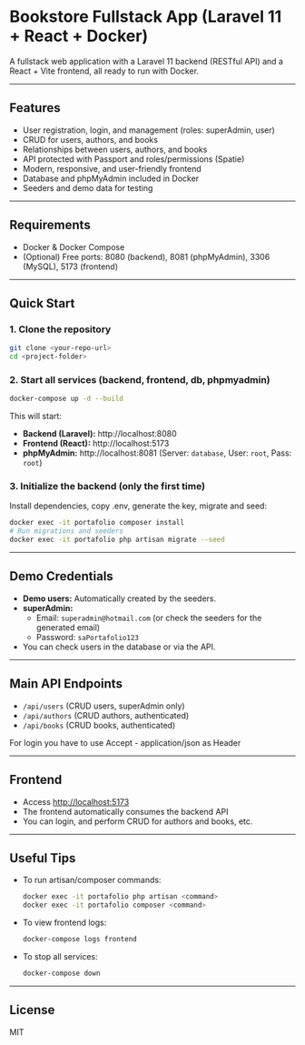 # Bookstore Fullstack App (Laravel 11 + React + Docker)

A fullstack web application with a Laravel 11 backend (RESTful API) and a React + Vite frontend, all ready to run with Docker.

---

## Features
- User registration, login, and management (roles: superAdmin, user)
- CRUD for users, authors, and books
- Relationships between users, authors, and books
- API protected with Passport and roles/permissions (Spatie)
- Modern, responsive, and user-friendly frontend
- Database and phpMyAdmin included in Docker
- Seeders and demo data for testing

---

## Requirements
- Docker & Docker Compose
- (Optional) Free ports: 8080 (backend), 8081 (phpMyAdmin), 3306 (MySQL), 5173 (frontend)

---

## Quick Start

### 1. Clone the repository
```bash
git clone <your-repo-url>
cd <project-folder>
```

### 2. Start all services (backend, frontend, db, phpmyadmin)
```bash
docker-compose up -d --build
```

This will start:
- **Backend (Laravel):** http://localhost:8080
- **Frontend (React):** http://localhost:5173
- **phpMyAdmin:** http://localhost:8081 (Server: `database`, User: `root`, Pass: `root`)

### 3. Initialize the backend (only the first time)

Install dependencies, copy .env, generate the key, migrate and seed:
```bash
docker exec -it portafolio composer install
# Run migrations and seeders
docker exec -it portafolio php artisan migrate --seed
```

---

## Demo Credentials
- **Demo users:** Automatically created by the seeders.
- **superAdmin:**
  - Email: `superadmin@hotmail.com` (or check the seeders for the generated email)
  - Password: `saPortafolio123`
- You can check users in the database or via the API.

---

## Main API Endpoints
- `/api/users` (CRUD users, superAdmin only)
- `/api/authors` (CRUD authors, authenticated)
- `/api/books` (CRUD books, authenticated)

For login you have to use Accept - application/json as Header

---

## Frontend
- Access [http://localhost:5173](http://localhost:5173)
- The frontend automatically consumes the backend API
- You can login, and perform CRUD for authors and books, etc.

---

## Useful Tips
- To run artisan/composer commands:
  ```bash
  docker exec -it portafolio php artisan <command>
  docker exec -it portafolio composer <command>
  ```
- To view frontend logs:
  ```bash
  docker-compose logs frontend
  ```
- To stop all services:
  ```bash
  docker-compose down
  ```

---

## License
MIT
